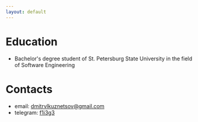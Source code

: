 ```yaml
---
layout: default
---
```


# Education
- Bachelor's degree student of St. Petersburg State University in the field of Software Engineering

# Contacts
- email: dmitrvlkuznetsov@gmail.com
- telegram: [f1i3g3](https://t.me/f1i3g3)
